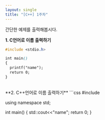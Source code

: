 ```yaml
---
layout: single
title: "[C++] 1주차"
---
```

간단한 예제를 출력해봅시다.<br>

**1. C언어로 이름 출력하기**
```css
#include <stdio.h>

int main()
{
  printf("name");
  return 0;
}
```

<br>
**2. C++언어로 이름 출력하기**
```css
#include <iostream>

using namespace std;

int main()
{
  std::cout<<"name";
  return 0;
}
```
